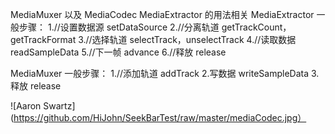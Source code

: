 MediaMuxer 以及 MediaCodec  MediaExtractor 的用法相关
MediaExtractor 一般步骤：
    1.//设置数据源
    setDataSource
    2.//分离轨道
    getTrackCount，getTrackFormat
    3.//选择轨道
    selectTrack，unselectTrack
    4.//读取数据
    readSampleData
    5.//下一帧
    advance
    6.//释放
    release
    
    
    
MediaMuxer 一般步骤：
    1.//添加轨道
    addTrack
    2.写数据
    writeSampleData
    3.释放
    release


![Aaron Swartz](https://github.com/HiJohn/SeekBarTest/raw/master/mediaCodec.jpg）
